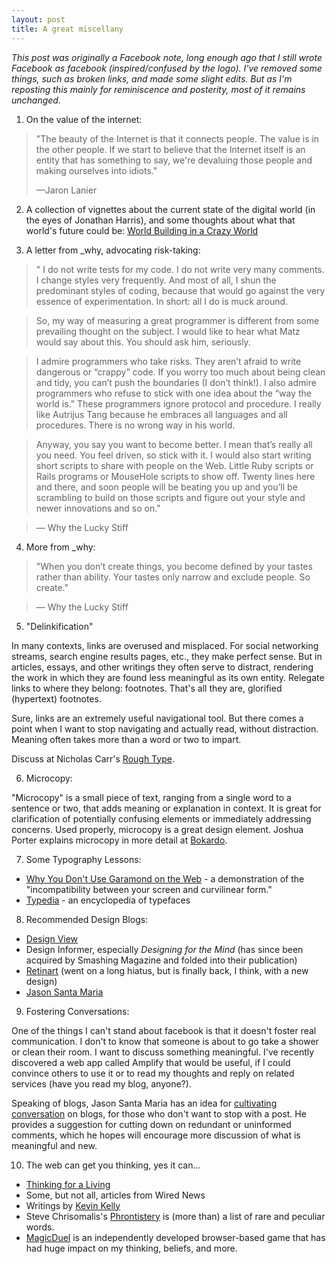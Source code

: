```yaml
---
layout: post
title: A great miscellany
---
```


*This post was originally a Facebook note, long enough ago that I still wrote Facebook as facebook (inspired/confused by the logo).  I've removed some things, such as broken links, and made some slight edits.  But as I'm reposting this mainly for reminiscence and posterity, most of it remains unchanged.*

1) On the value of the internet:
 
>"The beauty of the Internet is that it connects people. The value is in the other people. If we start to believe that the Internet itself is an entity that has something to say, we're devaluing those people and making ourselves into idiots."
>
>—Jaron Lanier
 
2) A collection of vignettes about the current state of the digital world (in the eyes of Jonathan Harris), and some thoughts about what that world's future could be: [World Building in a Crazy World](http://www.number27.org/worldbuilding.html)
 
3) A letter from _why, advocating risk-taking:
 
>" I do not write tests for my code. I do not write very many comments. I change styles very frequently. And most of all, I shun the predominant styles of coding, because that would go against the very essence of experimentation. In short: all I do is muck around.
 
>So, my way of measuring a great programmer is different from some prevailing thought on the subject. I would like to hear what Matz would say about this. You should ask him, seriously.
 
>I admire programmers who take risks. They aren’t afraid to write dangerous or “crappy” code. If you worry too much about being clean and tidy, you can’t push the boundaries (I don’t think!). I also admire programmers who refuse to stick with one idea about the “way the world is.” These programmers ignore protocol and procedure. I really like Autrijus Tang because he embraces all languages and all procedures. There is no wrong way in his world.
 
>Anyway, you say you want to become better. I mean that’s really all you need. You feel driven, so stick with it. I would also start writing short scripts to share with people on the Web. Little Ruby scripts or Rails programs or MouseHole scripts to show off. Twenty lines here and there, and soon people will be beating you up and you’ll be scrambling to build on those scripts and figure out your style and newer innovations and so on."
 
>— Why the Lucky Stiff
 
4) More from _why:
 
 
>"When you don’t create things, you become defined by your tastes rather than ability. Your tastes only narrow and exclude people. So create."
 
>— Why the Lucky Stiff
 
5) "Delinkification"
 
In many contexts, links are overused and misplaced. For social networking streams, search engine results pages, etc., they make perfect sense. But in articles, essays, and other writings they often serve to distract, rendering the work in which they are found less meaningful as its own entity. Relegate links to where they belong: footnotes. That's all they are, glorified (hypertext) footnotes.
 
Sure, links are an extremely useful navigational tool. But there comes a point when I want to stop navigating and actually read, without distraction. Meaning often takes more than a word or two to impart.
 
Discuss at Nicholas Carr's [Rough Type](http://www.roughtype.com/?p=1378).
 
6) Microcopy:
 
"Microcopy" is a small piece of text, ranging from a single word to a sentence or two, that adds meaning or explanation in context. It is great for clarification of potentially confusing elements or immediately addressing concerns. Used properly, microcopy is a great design element. Joshua Porter explains microcopy in more detail at [Bokardo](http://bokardo.com/archives/writing-microcopy/).
 
7) Some Typography Lessons:
 
- [Why You Don't Use Garamond on the Web](http://kadavy.net/blog/posts/design-for-hackers-why-you-dont-use-garamond-on-the-web/) - a demonstration of the "incompatibility between your screen and curvilinear form."
- [Typedia](http://typedia.com/) - an encyclopedia of typefaces

8) Recommended Design Blogs:
 
- [Design View](http://andyrutledge.com/design-view.php)
- Design Informer, especially *Designing for the Mind*  (has since been acquired by Smashing Magazine and folded into their publication)
- [Retinart](http://retinart.net/) (went on a long hiatus, but is finally back, I think, with a new design)
- [Jason Santa Maria](http://jasonsantamaria.com/)

9) Fostering Conversations:
 
One of the things I can't stand about facebook is that it doesn't foster real communication.  I don't to know that someone is about to go take a shower or clean their room.  I want to discuss something meaningful.  I've recently discovered a web app called Amplify that would be useful, if I could convince others to use it or to read my thoughts and reply on related services (have you read my blog, anyone?).
 
Speaking of blogs, Jason Santa Maria has an idea for [cultivating conversation](http://v4.jasonsantamaria.com/articles/cultivating-conversations/) on blogs, for those who don't want to stop with a post.  He provides a suggestion for cutting down on redundant or uninformed comments, which he hopes will encourage more discussion of what is meaningful and new.
 
10) The web can get you thinking, yes it can...

- [Thinking for a Living](http://www.thinkingforaliving.org/)
- Some, but not all, articles from Wired News
- Writings by [Kevin Kelly](http://www.kk.org/)
- Steve Chrisomalis's [Phrontistery](http://phrontistery.info/) is (more than) a list of rare and peculiar words.
- [MagicDuel](http://magicduel.com/register/register.php?refererID=39390 ) is an independently developed browser-based game that has had huge impact on my thinking, beliefs, and more. 
